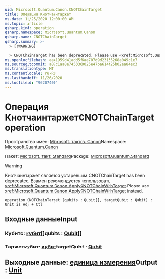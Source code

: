```yaml
---
uid: Microsoft.Quantum.Canon.CNOTChainTarget
title: Операция Кнотчаинтаржет
ms.date: 11/25/2020 12:00:00 AM
ms.topic: article
qsharp.kind: operation
qsharp.namespace: Microsoft.Quantum.Canon
qsharp.name: CNOTChainTarget
qsharp.summary: >-
  > [!WARNING]

  > CNOTChainTarget has been deprecated. Please use <xref:Microsoft.Quantum.Canon.ApplyCNOTChainWithTarget> instead.
ms.openlocfilehash: aa41959d41add5f6ae707d9d23155268a049c1e7
ms.sourcegitcommit: a87c1aa8e7453360025e47ba614f25b02ea84ec3
ms.translationtype: MT
ms.contentlocale: ru-RU
ms.lasthandoff: 11/26/2020
ms.locfileid: "96207400"
---
```

# <a name="cnotchaintarget-operation"></a><span data-ttu-id="3d528-102">Операция Кнотчаинтаржет</span><span class="sxs-lookup"><span data-stu-id="3d528-102">CNOTChainTarget operation</span></span>

<span data-ttu-id="3d528-103">Пространство имен: [Microsoft. тактов. Canon](xref:Microsoft.Quantum.Canon)</span><span class="sxs-lookup"><span data-stu-id="3d528-103">Namespace: [Microsoft.Quantum.Canon](xref:Microsoft.Quantum.Canon)</span></span>

<span data-ttu-id="3d528-104">Пакет: [Microsoft. такт. Standard](https://nuget.org/packages/Microsoft.Quantum.Standard)</span><span class="sxs-lookup"><span data-stu-id="3d528-104">Package: [Microsoft.Quantum.Standard](https://nuget.org/packages/Microsoft.Quantum.Standard)</span></span>


> [!WARNING]
> <span data-ttu-id="3d528-105">Кнотчаинтаржет является устаревшим.</span><span class="sxs-lookup"><span data-stu-id="3d528-105">CNOTChainTarget has been deprecated.</span></span> <span data-ttu-id="3d528-106">Взамен рекомендуется использовать <xref:Microsoft.Quantum.Canon.ApplyCNOTChainWithTarget>.</span><span class="sxs-lookup"><span data-stu-id="3d528-106">Please use <xref:Microsoft.Quantum.Canon.ApplyCNOTChainWithTarget> instead.</span></span>



```qsharp
operation CNOTChainTarget (qubits : Qubit[], targetQubit : Qubit) : Unit is Adj + Ctl
```


## <a name="input"></a><span data-ttu-id="3d528-107">Входные данные</span><span class="sxs-lookup"><span data-stu-id="3d528-107">Input</span></span>

### <a name="qubits--qubit"></a><span data-ttu-id="3d528-108">Кубитс: [кубит](xref:microsoft.quantum.lang-ref.qubit)[]</span><span class="sxs-lookup"><span data-stu-id="3d528-108">qubits : [Qubit](xref:microsoft.quantum.lang-ref.qubit)[]</span></span>




### <a name="targetqubit--qubit"></a><span data-ttu-id="3d528-109">Таржеткубит: [кубит](xref:microsoft.quantum.lang-ref.qubit)</span><span class="sxs-lookup"><span data-stu-id="3d528-109">targetQubit : [Qubit](xref:microsoft.quantum.lang-ref.qubit)</span></span>





## <a name="output--unit"></a><span data-ttu-id="3d528-110">Выходные данные: [единица измерения](xref:microsoft.quantum.lang-ref.unit)</span><span class="sxs-lookup"><span data-stu-id="3d528-110">Output : [Unit](xref:microsoft.quantum.lang-ref.unit)</span></span>

